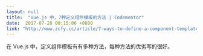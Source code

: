 ```yaml
---
layout: null
title:  "Vue.js 中，7种定义组件模板的方法 | Codementor"
date:  2017-07-28 00:15:06 +0800
link: "http://www.zcfy.cc/article/7-ways-to-define-a-component-template-in-vue-js-codementor-3644.html"
---
```


在 Vue.js 中，定义组件模板有有多种方法，每种方法的优劣写的很好。